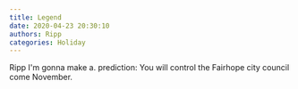 ```yaml
---
title: Legend
date: 2020-04-23 20:30:10
authors: Ripp
categories: Holiday
---
```


 Ripp I'm gonna make a. prediction: You will control the Fairhope city council come November.